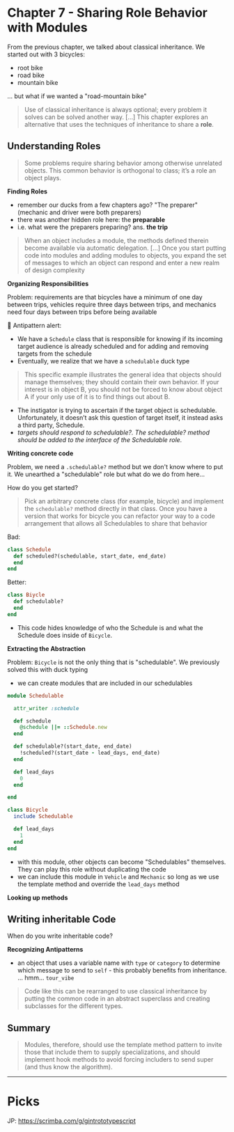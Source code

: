 # Chapter 7 - Sharing Role Behavior with Modules

From the previous chapter, we talked about classical inheritance. We started out with 3 bicycles:

- root bike
- road bike
- mountain bike

... but what if we wanted a "road-mountain bike"

> Use of classical inheritance is always optional; every problem it solves can be solved another way. [...] This chapter explores an alternative that uses the techniques of inheritance to share a **role**.

## Understanding Roles

> Some problems require sharing behavior among otherwise unrelated objects. This common behavior is orthogonal to class; it’s a role an object plays.

**Finding Roles**

- remember our ducks from a few chapters ago? "The preparer" (mechanic and driver were both preparers)
- there was another hidden role here: the **preparable**
- i.e. what were the preparers preparing? ans. **the trip**

> When an object includes a module, the methods defined therein become available via automatic delegation. [...] Once you start putting code into modules and adding modules to objects, you expand the set of messages to which an object can respond and enter a new realm of design complexity

**Organizing Responsibilities**

Problem: requirements are that bicycles have a minimum of one day between trips, vehicles require three days between trips, and mechanics need four days between trips before being available

🚨 Antipattern alert:

- We have a `Schedule` class that is responsible for knowing if its incoming target audience is already scheduled and for adding and removing targets from the schedule
- Eventually, we realize that we have a `schedulable` duck type

> This specific example illustrates the general idea that objects should manage themselves; they should contain their own behavior. If your interest is in object B, you should not be forced to know about object A if your only use of it is to find things out about B.

- The instigator is trying to ascertain if the target object is schedulable. Unfortunately, it doesn’t ask this question of target itself, it instead asks a third party, Schedule.
- _targets should respond to schedulable?. The schedulable? method should be added to the interface of the Schedulable role._

**Writing concrete code**

Problem, we need a `.schedulable?` method but we don't know where to put it. We unearthed a "schedulable" role but what do we do from here...

How do you get started?

> Pick an arbitrary concrete class (for example, bicycle) and implement the `schedulable?` method directly in that class. Once you have a version that works for bicycle you can refactor your way to a code arrangement that allows all Schedulables to share that behavior

Bad:

```ruby
class Schedule
  def scheduled?(schedulable, start_date, end_date)
  end
end
```

Better:

```ruby
class Biycle
  def schedulable?
  end
end
```

- This code hides knowledge of who the Schedule is and what the Schedule does inside of `Bicycle`.

**Extracting the Abstraction**

Problem: `Bicycle` is not the only thing that is "schedulable". We previously solved this with duck typing

- we can create modules that are included in our schedulables

```ruby
module Schedulable

  attr_writer :schedule

  def schedule
    @schedule ||= ::Schedule.new
  end

  def schedulable?(start_date, end_date)
    !scheduled?(start_date - lead_days, end_date)
  end

  def lead_days
    0
  end

end

class Bicycle
  include Schedulable

  def lead_days
    1
  end
end
```

- with this module, other objects can become "Schedulables" themselves. They can play this role without duplicating the code
- we can include this module in `Vehicle` and `Mechanic` so long as we use the template method and override the `lead_days` method

**Looking up methods**

## Writing inheritable Code

When do you write inheritable code?

__Recognizing Antipatterns__

* an object that uses a variable name with `type` or `category` to determine which message to send to `self` - this probably benefits from inheritance. ... hmm... `tour_vibe`

> Code like this can be rearranged to use classical inheritance by putting the common code in an abstract superclass and creating subclasses for the different types. 

## Summary

> Modules, therefore, should use the template method pattern to invite those that include them to supply specializations, and should implement hook methods to avoid forcing includers to send super (and thus know the algorithm).

---

# Picks

JP: https://scrimba.com/g/gintrototypescript
